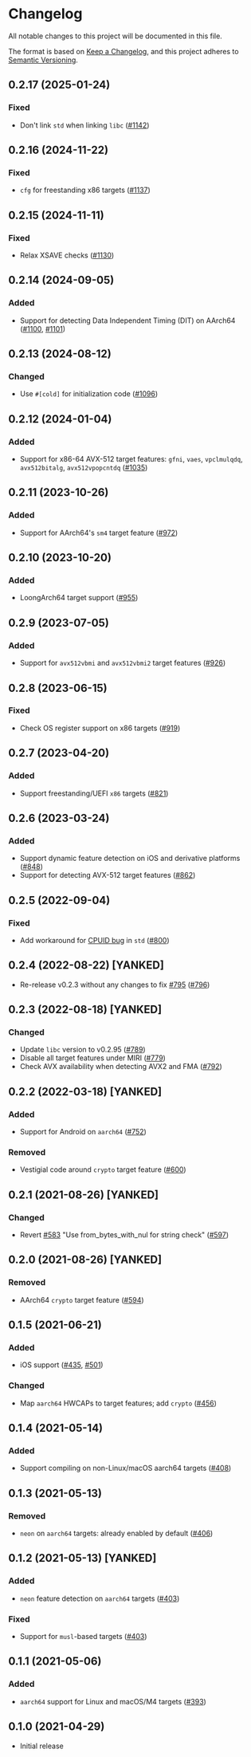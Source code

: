 # Changelog

All notable changes to this project will be documented in this file.

The format is based on [Keep a Changelog](https://keepachangelog.com/en/1.0.0/),
and this project adheres to [Semantic Versioning](https://semver.org/spec/v2.0.0.html).

## 0.2.17 (2025-01-24)
### Fixed
- Don't link `std` when linking `libc` ([#1142])

[#1142]: https://github.com/RustCrypto/utils/pull/1142

## 0.2.16 (2024-11-22)
### Fixed
- `cfg` for freestanding x86 targets ([#1137])

[#1137]: https://github.com/RustCrypto/utils/pull/1137

## 0.2.15 (2024-11-11)
### Fixed
- Relax XSAVE checks ([#1130])

[#1130]: https://github.com/RustCrypto/utils/pull/1130

## 0.2.14 (2024-09-05)
### Added
- Support for detecting Data Independent Timing (DIT) on AArch64 ([#1100], [#1101])

[#1100]: https://github.com/RustCrypto/utils/pull/1100
[#1101]: https://github.com/RustCrypto/utils/pull/1101

## 0.2.13 (2024-08-12)
### Changed
- Use `#[cold]` for initialization code ([#1096])

[#1096]: https://github.com/RustCrypto/utils/pull/1096

## 0.2.12 (2024-01-04)
### Added
- Support for x86-64 AVX-512 target features: `gfni`, `vaes`, `vpclmulqdq`, `avx512bitalg`, `avx512vpopcntdq` ([#1035])

[#1035]: https://github.com/RustCrypto/utils/pull/1035

## 0.2.11 (2023-10-26)
### Added
- Support for AArch64's `sm4` target feature ([#972])

[#972]: https://github.com/RustCrypto/utils/pull/972

## 0.2.10 (2023-10-20)
### Added
- LoongArch64 target support ([#955])

[#955]: https://github.com/RustCrypto/utils/pull/955

## 0.2.9 (2023-07-05)
### Added
- Support for `avx512vbmi` and `avx512vbmi2` target features ([#926])

[#926]: https://github.com/RustCrypto/utils/pull/926

## 0.2.8 (2023-06-15)
### Fixed
- Check OS register support on x86 targets ([#919])

[#919]: https://github.com/RustCrypto/utils/issues/919

## 0.2.7 (2023-04-20)
### Added
- Support freestanding/UEFI `x86` targets ([#821])

[#821]: https://github.com/RustCrypto/utils/issues/821

## 0.2.6 (2023-03-24)
### Added
- Support dynamic feature detection on iOS and derivative platforms ([#848])
- Support for detecting AVX-512 target features ([#862])

[#848]: https://github.com/RustCrypto/utils/issues/848
[#862]: https://github.com/RustCrypto/utils/pull/862

## 0.2.5 (2022-09-04)
### Fixed
- Add workaround for [CPUID bug] in `std` ([#800])

[CPUID bug]: https://github.com/rust-lang/rust/issues/101346
[#800]: https://github.com/RustCrypto/utils/pull/800

## 0.2.4 (2022-08-22) [YANKED]
- Re-release v0.2.3 without any changes to fix [#795] ([#796])

[#795]: https://github.com/RustCrypto/utils/issues/795
[#796]: https://github.com/RustCrypto/utils/pull/796

## 0.2.3 (2022-08-18) [YANKED]
### Changed
- Update `libc` version to v0.2.95 ([#789])
- Disable all target features under MIRI ([#779])
- Check AVX availability when detecting AVX2 and FMA ([#792])

[#779]: https://github.com/RustCrypto/utils/pull/779
[#789]: https://github.com/RustCrypto/utils/pull/789
[#792]: https://github.com/RustCrypto/utils/pull/792

## 0.2.2 (2022-03-18) [YANKED]
### Added
- Support for Android on `aarch64` ([#752])

### Removed
- Vestigial code around `crypto` target feature ([#600])

[#600]: https://github.com/RustCrypto/utils/pull/600
[#752]: https://github.com/RustCrypto/utils/pull/752

## 0.2.1 (2021-08-26) [YANKED]
### Changed
- Revert [#583] "Use from_bytes_with_nul for string check" ([#597])

[#583]: https://github.com/RustCrypto/utils/pull/583
[#597]: https://github.com/RustCrypto/utils/pull/597

## 0.2.0 (2021-08-26) [YANKED]
### Removed
- AArch64 `crypto` target feature ([#594])

[#594]: https://github.com/RustCrypto/utils/pull/594

## 0.1.5 (2021-06-21)
### Added
- iOS support ([#435], [#501])

### Changed
- Map `aarch64` HWCAPs to target features; add `crypto` ([#456])

[#435]: https://github.com/RustCrypto/utils/pull/435
[#456]: https://github.com/RustCrypto/utils/pull/456
[#501]: https://github.com/RustCrypto/utils/pull/501

## 0.1.4 (2021-05-14)
### Added
- Support compiling on non-Linux/macOS aarch64 targets ([#408])

[#408]: https://github.com/RustCrypto/utils/pull/408

## 0.1.3 (2021-05-13)
### Removed
- `neon` on `aarch64` targets: already enabled by default ([#406])

[#406]: https://github.com/RustCrypto/utils/pull/406

## 0.1.2 (2021-05-13) [YANKED]
### Added
- `neon` feature detection on `aarch64` targets ([#403])

### Fixed
- Support for `musl`-based targets ([#403])

[#403]: https://github.com/RustCrypto/utils/pull/403

## 0.1.1 (2021-05-06)
### Added
- `aarch64` support for Linux and macOS/M4 targets ([#393])

[#393]: https://github.com/RustCrypto/utils/pull/393

## 0.1.0 (2021-04-29)
- Initial release
